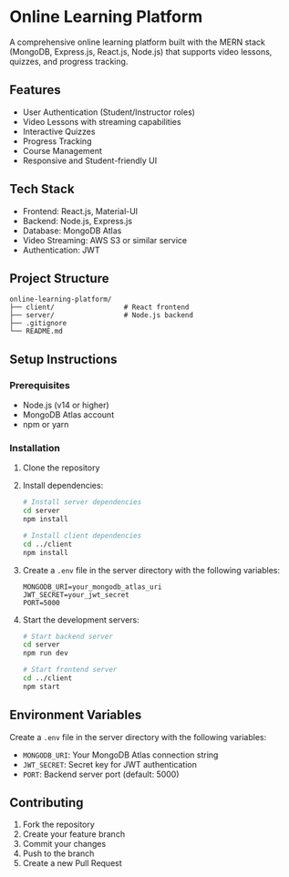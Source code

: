 # Online Learning Platform

A comprehensive online learning platform built with the MERN stack (MongoDB, Express.js, React.js, Node.js) that supports video lessons, quizzes, and progress tracking.

## Features

- User Authentication (Student/Instructor roles)
- Video Lessons with streaming capabilities
- Interactive Quizzes
- Progress Tracking
- Course Management
- Responsive and Student-friendly UI

## Tech Stack

- Frontend: React.js, Material-UI
- Backend: Node.js, Express.js
- Database: MongoDB Atlas
- Video Streaming: AWS S3 or similar service
- Authentication: JWT

## Project Structure

```
online-learning-platform/
├── client/                 # React frontend
├── server/                 # Node.js backend
├── .gitignore
└── README.md
```

## Setup Instructions

### Prerequisites

- Node.js (v14 or higher)
- MongoDB Atlas account
- npm or yarn

### Installation

1. Clone the repository
2. Install dependencies:
   ```bash
   # Install server dependencies
   cd server
   npm install

   # Install client dependencies
   cd ../client
   npm install
   ```

3. Create a `.env` file in the server directory with the following variables:
   ```
   MONGODB_URI=your_mongodb_atlas_uri
   JWT_SECRET=your_jwt_secret
   PORT=5000
   ```

4. Start the development servers:
   ```bash
   # Start backend server
   cd server
   npm run dev

   # Start frontend server
   cd ../client
   npm start
   ```

## Environment Variables

Create a `.env` file in the server directory with the following variables:

- `MONGODB_URI`: Your MongoDB Atlas connection string
- `JWT_SECRET`: Secret key for JWT authentication
- `PORT`: Backend server port (default: 5000)

## Contributing

1. Fork the repository
2. Create your feature branch
3. Commit your changes
4. Push to the branch
5. Create a new Pull Request 